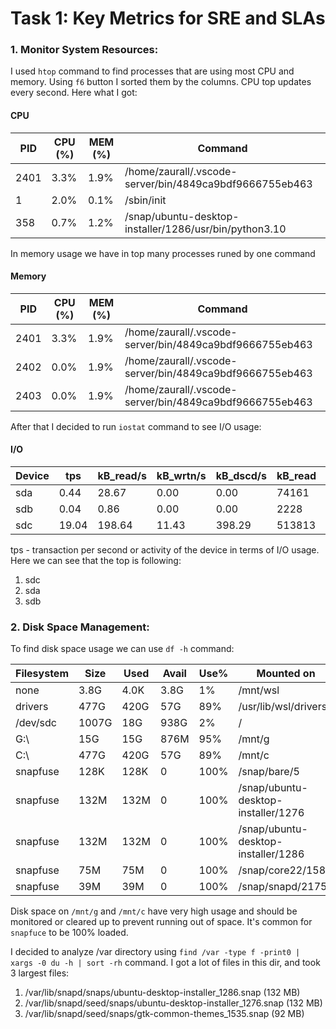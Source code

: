 # Task 1: Key Metrics for SRE and SLAs


### 1. Monitor System Resources:

I used `htop` command to find processes that are using most CPU and memory. Using `f6` button I sorted them by the columns. CPU top updates every second. Here what I got:

#### CPU
| PID        | CPU (%)       | MEM (%)          | Command                                                 |
|------------|---------------|------------------|---------------------------------------------------------|
| 2401       |  3.3%         | 1.9%             | /home/zaurall/.vscode-server/bin/4849ca9bdf9666755eb463 |
| 1          |  2.0%         | 0.1%             | /sbin/init                                              |
| 358        |  0.7%         | 1.2%             | /snap/ubuntu-desktop-installer/1286/usr/bin/python3.10  |

In memory usage we have in top many processes runed by one command

#### Memory
| PID        | CPU (%)       | MEM (%)          | Command                                                 |
|------------|---------------|------------------|---------------------------------------------------------|
| 2401       |  3.3%         | 1.9%             | /home/zaurall/.vscode-server/bin/4849ca9bdf9666755eb463 |
| 2402       |  0.0%         | 1.9%             | /home/zaurall/.vscode-server/bin/4849ca9bdf9666755eb463 |
| 2403       |  0.0%         | 1.9%             | /home/zaurall/.vscode-server/bin/4849ca9bdf9666755eb463 |

After that I decided to run `iostat` command to see I/O usage:

#### I/O 
| Device | tps  | kB_read/s | kB_wrtn/s | kB_dscd/s | kB_read | kB_wrtn | kB_dscd |
|--------|------|-----------|-----------|-----------|---------|---------|---------|
| sda    | 0.44 | 28.67     | 0.00      | 0.00      | 74161   | 0       | 0       |
| sdb    | 0.04 | 0.86      | 0.00      | 0.00      | 2228    | 4       | 0       |
| sdc    | 19.04| 198.64    | 11.43     | 398.29    | 513813  | 29576   | 1030240 |

tps - transaction per second or activity of the device in terms of I/O usage. Here we can see that the top is following:
1. sdc
2. sda
3. sdb

### 2. Disk Space Management:

To find disk space usage we can use `df -h` command:

| Filesystem      | Size  | Used | Avail | Use% | Mounted on                              |
|-----------------|-------|------|-------|------|-----------------------------------------|
| none            | 3.8G  | 4.0K | 3.8G  | 1%   | /mnt/wsl                                |
| drivers         | 477G  | 420G | 57G   | 89%  | /usr/lib/wsl/drivers                    |
| /dev/sdc        | 1007G | 18G  | 938G  | 2%   | /                                       |
| G:\             | 15G   | 15G  | 876M  | 95%  | /mnt/g                                  |
| C:\             | 477G  | 420G | 57G   | 89%  | /mnt/c                                  |
| snapfuse        | 128K  | 128K | 0     | 100% | /snap/bare/5                            |
| snapfuse        | 132M  | 132M | 0     | 100% | /snap/ubuntu-desktop-installer/1276      |
| snapfuse        | 132M  | 132M | 0     | 100% | /snap/ubuntu-desktop-installer/1286      |
| snapfuse        | 75M   | 75M  | 0     | 100% | /snap/core22/1586                       |
| snapfuse        | 39M   | 39M  | 0     | 100% | /snap/snapd/21759  

Disk space on `/mnt/g` and `/mnt/c` have very high usage and should be monitored or cleared up to prevent running out of space. It's common for `snapfuce` to be 100% loaded.


I decided to analyze /var directory using `find /var -type f -print0 | xargs -0 du -h | sort -rh` command. I got a lot of files in this dir, and took 3 largest files:

1. /var/lib/snapd/snaps/ubuntu-desktop-installer_1286.snap (132 MB)
2. /var/lib/snapd/seed/snaps/ubuntu-desktop-installer_1276.snap (132 MB)
3. /var/lib/snapd/seed/snaps/gtk-common-themes_1535.snap (92 MB)

